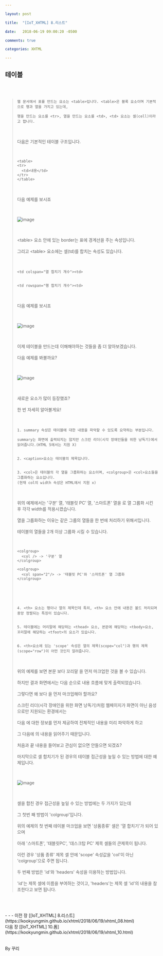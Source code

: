 ```yaml
---

layout: post

title:  "[IoT_XHTML] 8.리스트"

date:   2018-06-19 09:00:20 -0500

comments: true

categories: XHTML

---
```


## 테이블

<br>
<br>

>```
>웹 문서에서 표를 만드는 요소는 <table>입니다. <table>은 블록 요소이며 기본적으로 행과 열을 가지고 있는데,
>
>행을 만드는 요소를 <tr>, 열을 만드는 요소를 <td>, <td> 요소는 셀(cell)이라고 합니다.
>```
>
><br>
><br>
>다음은 기본적인 테이블 구조입니다.
><br>
><br>
><br>
>
>```
><table>
><tr>
>	<td>내용</td>
></tr>
></table>
>```
>
><br>
><br>
>다음 예제를 보시죠
><br>
><br>
><br>
>
>![image](/image/XHTML_image/xhtml_image_31.png)
>
><br>
><br>
>&lt;table&gt; 요소 안에 있는 border는 표에 경계선을 주는 속성입니다.
><br>
><br>
>그리고 &lt;table&gt; 요소에는 셀(td)를 합치는 속성도 있습니다.
><br>
><br>
><br>
>
>```
><td colspan="열 합치기 개수"><td>
>
>
><td rowspan="행 합치기 개수"><td>
>```
>
><br>
><br>
>다음 예제를 보시죠
><br>
><br>
><br>
>
>![image](/image/XHTML_image/xhtml_image_32.png)
>
><br>
><br>
>이제 테이블을 만드는데 이해해야하는 것들을 좀 더 알아보겠습니다.
><br>
><br>
>다음 예제를 봐볼까요?
><br>
><br>
><br>
>
>![image](/image/XHTML_image/xhtml_image_33.png)
>
><br>
><br>
>새로운 요소가 많이 등장했죠? 
><br>
><br>
>한 번 자세히 알아볼게요!
><br>
><br>
><br>
>
>```
>1. summary 속성은 테이블에 대한 내용을 파악할 수 있도록 요약하는 부분입니다.
>
>summary는 화면에 출력되지는 않지만 스크린 리더(시각 장애인들을 위한 낭독기)에서 읽어줍니다.(HTML 5에서는 지원 X)
>
>
>2. <caption>요소는 테이블의 제목입니다.
>
>
>3. <col>은 테이블의 각 열을 그룹화하는 요소이며, <colgroup>은 <col>요소들을 그룹화하는 요소입니다.
>(현재 col의 width 속성은 HTML에서 지원 x)
>```
>
><br>
><br>
>위의 예제에서는 '구분' 열, '태블릿 PC' 열, '스마트폰' 열을 <col>로 열 그룹화 시킨 후 각각 width를 적용시켰습니다.
><br>
><br>
>열을 그룹화하는 이유는 같은 그룹의 열들을 한 번에 처리하기 위해서입니다.
><br>
><br>
>테이블의 열들을 2개 이상 그룹화 시킬 수 있습니다.
><br>
><br>
><br>
>
>```
><colgroup>
>	<col /> -> '구분' 열
></colgroup>
>
><colgroup>
>	<col span="2"/> -> '태블릿 PC'와 '스마트폰' 열 그룹화
></colgroup>
>```
>
><br>
><br>
><br>
>
>```
>4. <th> 요소는 행이나 열의 제목인데 특히, <th> 요소 안에 내용은 볼드 처리되며 중앙 정렬되는 특징이 있습니다.
>
>
>5. 테이블에는 머리말에 해당하는 <thead> 요소, 본문에 해당하는 <tbody>요소, 꼬리말에 해당하는 <tfoot>의 요소가 있습니다.
>
>
>6. <th>요소에 있는 'scope' 속성은 열의 제목(scope="col")과 행의 제목(scope="row")이 어떤 것인지 알려줍니다.
>```
>
><br>
><br>
>위의 예제를 보면 본문 <tbody>보다 꼬리말 <tfoot>을 먼저 마크업한 것을 볼 수 있습니다. 
><br>
><br>
>하지만 결과 화면에서는 <tbody> 다음 <tfoot> 순으로 내용 흐름에 맞게 출력되었습니다.
><br>
><br>
>그렇다면 왜 <tbody> 보다 <tfoot>을 먼저 마크업해야 할까요?
><br>
><br>
>스크린 리더(시각 장애인을 위한 화면 낭독기)처럼 웹페이지가 화면이 아닌 음성으로만 지원되는 환경에서는
><br>
><br>
><thead> 다음 <tfoot>에 대한 정보를 먼저 제공하여 전체적인 내용을 미리 파악하게 하고
><br>
><br>
>그 다음에 <tbody>의 내용을 읽어주기 때문입니다.
><br>
><br>
>처음과 끝 내용을 들어보고 관심이 없으면 안들으면 되겠죠?
><br>
><br>
>마지막으로 셀 합치기가 된 경우의 테이블 접근성을 높일 수 있는 방법에 대한 예제입니다.
><br>
><br>
><br>
>
>![image](/image/XHTML_image/xhtml_image_34.png)
>
><br>
><br>
>셀을 합친 경우 접근성을 높일 수 있는 방법에는 두 가지가 있는데
><br>
><br>
>그 첫번 째 방법이 'colgroup'입니다.
><br>
><br>
>위의 예제의 첫 번째 테이블 마크업을 보면 '상품종류' 셀은 '열 합치기'가 되어 있으며 
><br>
><br>
>아래 '스마트폰', '태블릿PC', '데스크탑 PC' 제목 셀들의 큰제목이 됩니다.
><br>
><br>
>이런 경우 '상품 종류' 제목 셀 안에 'scope' 속성값을 'col'이 아닌 'colgroup'으로 주면 됩니다.
><br>
><br>
>두 번째 방법은 'id'와 'headers' 속성을 이용하는 방법입니다.
><br>
><br>
>'id'는 제목 셀에 이름을 부여하는 것이고, 'headers'는 제목 셀 'id'의 내용을 참조한다고 보면 됩니다. 



<br>
<br>
<br>
- - -
이전 장 [[IoT_XHTML] 8.리스트](https://kookyungmin.github.io/xhtml/2018/06/19/xhtml_08.html)
<br>
다음 장 [[IoT_XHTML] 10.폼](https://kookyungmin.github.io/xhtml/2018/06/19/xhtml_10.html)


<br>
<br>
<br>
By 꾸리